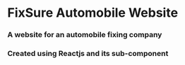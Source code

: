 # FixSure Automobile Website

### A website for an automobile fixing company

### Created using Reactjs and its sub-component
